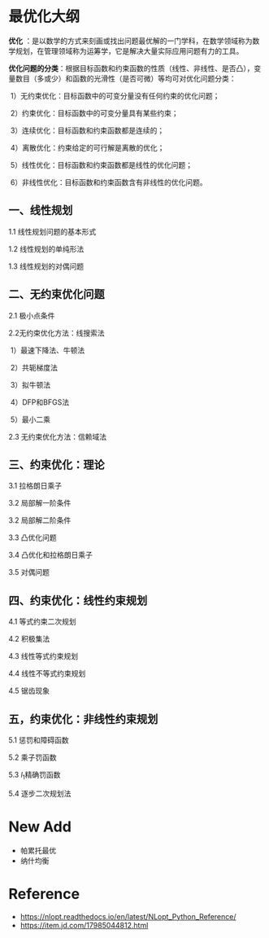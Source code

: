 # 最优化大纲

**优化** ：是以数学的方式来刻画或找出问题最优解的一门学科，在数学领域称为数学规划，在管理领域称为运筹学，它是解决大量实际应用问题有力的工具。

**优化问题的分类**：根据目标函数和约束函数的性质（线性、非线性、是否凸），变量数目（多或少）和函数的光滑性（是否可微）等均可对优化问题分类：

​	1）无约束优化：目标函数中的可变分量没有任何约束的优化问题；

​	2）约束优化：目标函数中的可变分量具有某些约束；

​	3）连续优化：目标函数和约束函数都是连续的；

​	4）离散优化：约束给定的可行解是离散的优化；

​	5）线性优化：目标函数和约束函数都是线性的优化问题；

​	6）非线性优化：目标函数和约束函数含有非线性的优化问题。

## 一、线性规划

1.1  线性规划问题的基本形式

1.2  线性规划的单纯形法

1.3 线性规划的对偶问题

## 二、无约束优化问题

2.1 极小点条件

2.2无约束优化方法：线搜索法

​	1）最速下降法、牛顿法

​	2）共轭梯度法

​	3）拟牛顿法

​	4）DFP和BFGS法

​	5）最小二乘

2.3 无约束优化方法：信赖域法

## 三、约束优化：理论

3.1 拉格朗日乘子

3.2 局部解一阶条件

3.2 局部解二阶条件

3.3 凸优化问题

3.4 凸优化和拉格朗日乘子

3.5 对偶问题

## 四、约束优化：线性约束规划

4.1 等式约束二次规划

4.2 积极集法

4.3 线性等式约束规划

4.4 线性不等式约束规划

4.5 锯齿现象

## 五，约束优化：非线性约束规划

5.1 惩罚和障碍函数

5.2 乘子罚函数

5.3 $l_{1}$精确罚函数

5.4 逐步二次规划法


# New Add

+ 帕累托最优
+ 纳什均衡



# Reference

+ https://nlopt.readthedocs.io/en/latest/NLopt_Python_Reference/
+ https://item.jd.com/17985044812.html